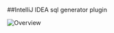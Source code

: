 ##IntelliJ IDEA sql generator plugin

![Overview](https://raw.githubusercontent.com/yseasony/idea-sql-generator-tool/master/doc/1.png)

